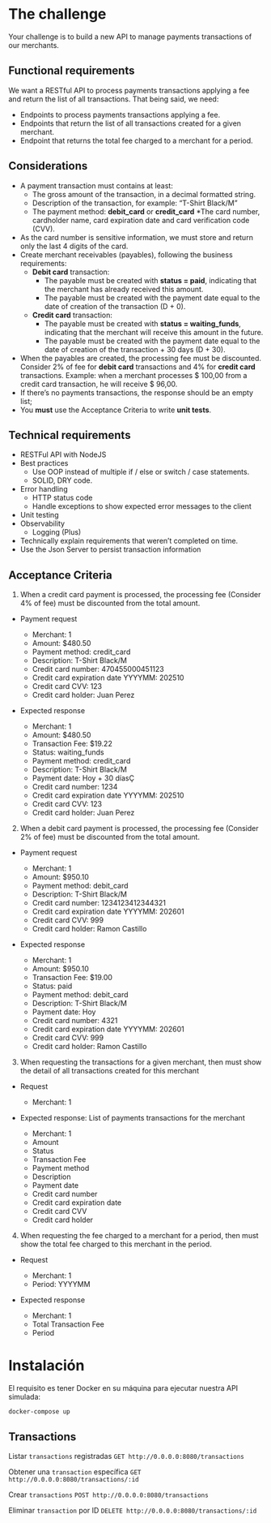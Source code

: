 # The challenge
Your challenge is to build a new API to manage payments transactions of our merchants. 

## Functional requirements
We want a RESTful API to process payments transactions applying a fee and return the list of all transactions. That being said, we need:
- Endpoints to process payments transactions applying a fee.
- Endpoints that return the list of all transactions created for a given merchant.
- Endpoint that returns the total fee charged to a merchant for a period.

## Considerations
  * A payment transaction must contains at least: 
    * The gross amount of the transaction, in a decimal formatted string. 
    * Description of the transaction, for example: “T-Shirt Black/M”
    * The payment method: **debit_card** or **credit_card**
    *The card number, cardholder name, card expiration date and card verification code (CVV).
  * As the card number is sensitive information, we must store and return only the last 4 digits of the card.
  * Create merchant receivables (payables), following the business requirements:
    * **Debit card** transaction:
      * The payable must be created with **status = paid**, indicating that the merchant has already received this amount.
      * The payable must be created with the payment date equal to the date of creation of the transaction (D + 0).
    * **Credit card** transaction:
      * The payable must be created with **status = waiting_funds**, indicating that the merchant will receive this amount in the future.
      * The payable must be created with the payment date equal to the date of creation of the transaction + 30 days (D + 30).
  * When the payables are created, the processing fee must be discounted. Consider 2% of fee for **debit card** transactions and 4% for **credit card** transactions. Example: when a merchant processes $ 100,00 from a credit card transaction, he will receive $ 96,00. 
  * If there’s no payments transactions, the response should be an empty list;
  * You **must** use the Acceptance Criteria to write **unit tests**.

## Technical requirements
  * RESTFul API with NodeJS
  * Best practices
    * Use OOP instead of multiple if / else or switch / case statements.
    * SOLID, DRY code.
  * Error handling
    * HTTP status code
    * Handle exceptions to show expected error messages to the client
  * Unit testing
  * Observability
    * Logging (Plus)
  * Technically explain requirements that weren’t completed on time.
  * Use the Json Server to persist transaction information

## Acceptance Criteria
1. When a credit card payment is processed, the processing fee (Consider 4% of fee) must be discounted from the total amount.
  * Payment request
    * Merchant: 1
    * Amount: $480.50
    * Payment method: credit_card
    * Description: T-Shirt Black/M
    * Credit card number: 470455000451123      
    * Credit card expiration date YYYYMM: 202510 
    * Credit card CVV: 123
    * Credit card holder: Juan Perez	

  * Expected response
    * Merchant: 1
    * Amount: $480.50
    * Transaction Fee: $19.22
    * Status: waiting_funds
    * Payment method: credit_card
    * Description: T-Shirt Black/M
    * Payment date: Hoy + 30 díasÇ
    * Credit card number: 1234
    * Credit card expiration date YYYYMM: 202510
    * Credit card CVV: 123
    * Credit card holder: Juan Perez

2. When a debit card payment is processed, the processing fee (Consider 2% of fee) must be discounted from the total amount.
  * Payment request
    * Merchant: 1
    * Amount: $950.10
    * Payment method: debit_card
    * Description: T-Shirt Black/M
    * Credit card number: 1234123412344321
    * Credit card expiration date YYYYMM: 202601
    * Credit card CVV: 999
    * Credit card holder: Ramon Castillo

  * Expected response
    * Merchant: 1
    * Amount: $950.10
    * Transaction Fee: $19.00
    * Status: paid
    * Payment method: debit_card
    * Description: T-Shirt Black/M
    * Payment date: Hoy
    * Credit card number: 4321
    * Credit card expiration date YYYYMM: 202601
    * Credit card CVV: 999
    * Credit card holder: Ramon Castillo

3. When requesting the transactions for a given merchant, then must show the detail of all transactions created for this merchant
  * Request
    * Merchant: 1

  * Expected response: List of payments transactions for the merchant
    * Merchant: 1
    * Amount
    * Status
    * Transaction Fee
    * Payment method
    * Description
    * Payment date
    * Credit card number
    * Credit card expiration date
    * Credit card CVV
    * Credit card holder

4. When requesting the fee charged to a merchant for a period, then must show the total fee charged to this merchant in the period.
  * Request
    * Merchant: 1
    * Period: YYYYMM 

  * Expected response
    * Merchant: 1
    * Total Transaction Fee
    * Period

# Instalación
El requisito es tener Docker en su máquina para ejecutar nuestra API simulada:

```
docker-compose up
```

## Transactions
Listar `transactions` registradas
`GET http://0.0.0.0:8080/transactions`

Obtener una `transaction` específica
`GET http://0.0.0.0:8080/transactions/:id`

Crear `transactions`
`POST http://0.0.0.0:8080/transactions`

Eliminar `transaction` por ID
`DELETE http://0.0.0.0:8080/transactions/:id`
